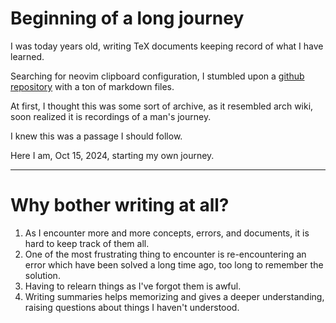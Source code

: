 # Beginning of a long journey

I was today years old, writing TeX documents keeping record of what I have learned.

Searching for neovim clipboard configuration, I stumbled upon a [github repository](https://github.com/jbranchaud/til) with a ton of markdown files.

At first, I thought this was some sort of archive, as it resembled arch wiki, soon realized it is recordings of a man's journey.

I knew this was a passage I should follow.

Here I am, Oct 15, 2024, starting my own journey.

---

# Why bother writing at all?

1. As I encounter more and more concepts, errors, and documents, it is hard to keep track of them all.
1. One of the most frustrating thing to encounter is re-encountering an error which have been solved a long time ago, too long to remember the solution.
1. Having to relearn things as I've forgot them is awful.
1. Writing summaries helps memorizing and gives a deeper understanding, raising questions about things I haven't understood.
